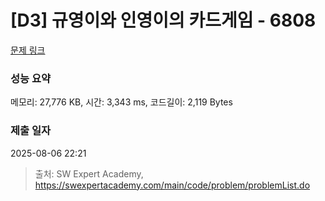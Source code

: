 # [D3] 규영이와 인영이의 카드게임 - 6808 

[문제 링크](https://swexpertacademy.com/main/code/problem/problemDetail.do?contestProbId=AWgv9va6HnkDFAW0) 

### 성능 요약

메모리: 27,776 KB, 시간: 3,343 ms, 코드길이: 2,119 Bytes

### 제출 일자

2025-08-06 22:21



> 출처: SW Expert Academy, https://swexpertacademy.com/main/code/problem/problemList.do